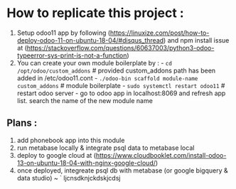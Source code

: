 # How to replicate this project :

1. Setup odoo11 app by following (https://linuxize.com/post/how-to-deploy-odoo-11-on-ubuntu-18-04/#disqus_thread) and npm install issue at (https://stackoverflow.com/questions/60637003/python3-odoo-typeerror-sys-print-is-not-a-function)
2. You can create your own module boilerplate by : - `cd /opt/odoo/custom_addons` # provided custom_addons path has been added in /etc/odoo11.cont - `./odoo-bin scaffold module-name custom_addons` # module boilerplate - `sudo systemctl restart odoo11` # restart odoo server - go to odoo app in localhost:8069 and refresh app list. search the name of the new module name

## Plans :

1. add phonebook app into this module
2. run metabase locally & integrate psql data to metabase local
3. deploy to google cloud at (https://www.cloudbooklet.com/install-odoo-13-on-ubuntu-18-04-with-nginx-google-cloud/)
4. once deployed, integreate psql db with metabase (or google bigquery & data studio)
   ~
   `
   ljcnsdknjckdskjcdsj
